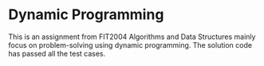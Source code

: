 # Dynamic Programming

This is an assignment from FIT2004 Algorithms and Data Structures mainly focus on problem-solving using dynamic programming.
The solution code has passed all the test cases. 
